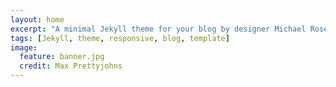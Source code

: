```yaml
---
layout: home
excerpt: "A minimal Jekyll theme for your blog by designer Michael Rose."
tags: [Jekyll, theme, responsive, blog, template]
image:
  feature: banner.jpg
  credit: Max Prettyjohns
---
```


